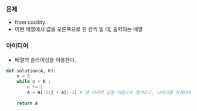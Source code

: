 ### 문제 
* from codility
* 어떤 배열에서 값을 오른쪽으로 한 칸씩 밀 때, 출력되는 배열

### 아이디어
* 배열의 슬라이싱을 이용한다. 

```python
def solution(A, K):
    n = 0
    while n < K :
        n += 1
        A = A[-1:] + A[:-1] # 맨 마지막 값을 처음으로 땡겨오고, 나머지를 차례대로 붙인다.
    
    return A
```

